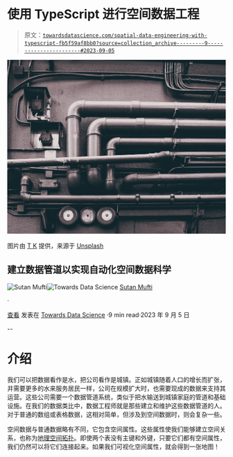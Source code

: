 # 使用 TypeScript 进行空间数据工程

> 原文：[`towardsdatascience.com/spatial-data-engineering-with-typescript-fb5f59af8bb0?source=collection_archive---------9-----------------------#2023-09-05`](https://towardsdatascience.com/spatial-data-engineering-with-typescript-fb5f59af8bb0?source=collection_archive---------9-----------------------#2023-09-05)

![](img/d8b3269364c41a6de125247805d7042d.png)

图片由 [T K](https://unsplash.com/@realaxer?utm_source=unsplash&utm_medium=referral&utm_content=creditCopyText) 提供，来源于 [Unsplash](https://unsplash.com/photos/9AxFJaNySB8?utm_source=unsplash&utm_medium=referral&utm_content=creditCopyText)

## 建立数据管道以实现自动化空间数据科学

[](https://sutan.co.uk/?source=post_page-----fb5f59af8bb0--------------------------------)![Sutan Mufti](https://sutan.co.uk/?source=post_page-----fb5f59af8bb0--------------------------------)[](https://towardsdatascience.com/?source=post_page-----fb5f59af8bb0--------------------------------)![Towards Data Science](https://towardsdatascience.com/?source=post_page-----fb5f59af8bb0--------------------------------) [Sutan Mufti](https://sutan.co.uk/?source=post_page-----fb5f59af8bb0--------------------------------)

·

[查看](https://medium.com/m/signin?actionUrl=https%3A%2F%2Fmedium.com%2F_%2Fsubscribe%2Fuser%2F6b3de0d6aa21&operation=register&redirect=https%3A%2F%2Ftowardsdatascience.com%2Fspatial-data-engineering-with-typescript-fb5f59af8bb0&user=Sutan+Mufti&userId=6b3de0d6aa21&source=post_page-6b3de0d6aa21----fb5f59af8bb0---------------------post_header-----------) 发表在 [Towards Data Science](https://towardsdatascience.com/?source=post_page-----fb5f59af8bb0--------------------------------) ·9 min read·2023 年 9 月 5 日[](https://medium.com/m/signin?actionUrl=https%3A%2F%2Fmedium.com%2F_%2Fvote%2Ftowards-data-science%2Ffb5f59af8bb0&operation=register&redirect=https%3A%2F%2Ftowardsdatascience.com%2Fspatial-data-engineering-with-typescript-fb5f59af8bb0&user=Sutan+Mufti&userId=6b3de0d6aa21&source=-----fb5f59af8bb0---------------------clap_footer-----------)

--

[](https://medium.com/m/signin?actionUrl=https%3A%2F%2Fmedium.com%2F_%2Fbookmark%2Fp%2Ffb5f59af8bb0&operation=register&redirect=https%3A%2F%2Ftowardsdatascience.com%2Fspatial-data-engineering-with-typescript-fb5f59af8bb0&source=-----fb5f59af8bb0---------------------bookmark_footer-----------)

# 介绍

我们可以把数据看作是水，把公司看作是城镇。正如城镇随着人口的增长而扩张，并需要更多的水来服务居民一样，公司在规模扩大时，也需要现成的数据来支持其运营。这些公司需要一个数据管道系统，类似于把水输送到城镇家庭的管道和基础设施。在我们的数据类比中，数据工程师就是那些建立和维护这些数据管道的人。对于普通的数组或表格数据，这相对简单，但涉及到空间数据时，则会复杂一些。

空间数据与普通数据略有不同，它包含空间属性。这些属性使我们能够建立空间关系，也称为[地理空间拓扑](https://en.wikipedia.org/wiki/Geospatial_topology)。即使两个表没有主键和外键，只要它们都有空间属性，我们仍然可以将它们连接起来。如果我们可视化空间属性，就会得到一张地图！
